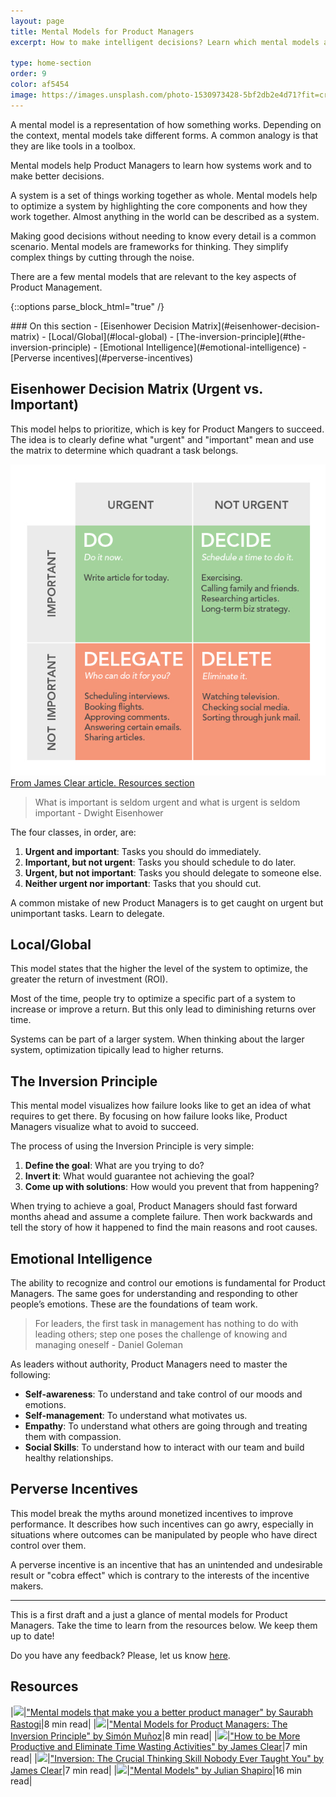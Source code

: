 ```yaml
---
layout: page
title: Mental Models for Product Managers
excerpt: How to make intelligent decisions? Learn which mental models are most helpful for product managers.

type: home-section
order: 9
color: af5454
image: https://images.unsplash.com/photo-1530973428-5bf2db2e4d71?fit=crop&w=300&q=80
---
```


A mental model is a representation of how something works. Depending on the context, mental models take different forms. A common analogy is that they are like tools in a toolbox.

Mental models help Product Managers to learn how systems work and to make better decisions.

A system is a set of things working together as whole. Mental models help to optimize a system by highlighting the core components and how they work together. Almost anything in the world can be described as a system.

Making good decisions without needing to know every detail is a common scenario. Mental models are frameworks for thinking. They simplify complex things by cutting through the noise.

There are a few mental models that are relevant to the key aspects of Product Management.

{::options parse_block_html="true" /}
<div class="table-of-content">
### On this section
- [Eisenhower Decision Matrix](#eisenhower-decision-matrix)
- [Local/Global](#local-global)
- [The-inversion-principle](#the-inversion-principle)
- [Emotional Intelligence](#emotional-intelligence)
- [Perverse incentives](#perverse-incentives)
</div>

## Eisenhower Decision Matrix (Urgent vs. Important)

This model helps to prioritize, which is key for Product Mangers to succeed. The idea is to clearly define what "urgent" and "important" mean and use the matrix to determine which quadrant a task belongs.

![](images/eisenhower-box.png "Eisenhower Box")
<span>[From James Clear article. Resources section](#resources)</span>

> What is important is seldom urgent and what is urgent is seldom important - Dwight Eisenhower

The four classes, in order, are:

1. **Urgent and important**: Tasks you should do immediately.
2. **Important, but not urgent**: Tasks you should schedule to do later.
3. **Urgent, but not important**: Tasks you should delegate to someone else.
4. **Neither urgent nor important**: Tasks that you should cut.

A common mistake of new Product Managers is to get caught on urgent but unimportant tasks. Learn to delegate.

## Local/Global

This model states that the higher the level of the system to optimize, the greater the return of investment (ROI).

Most of the time, people try to optimize a specific part of a system to increase or improve a return. But this only lead to diminishing returns over time.

Systems can be part of a larger system. When thinking about the larger system, optimization tipically lead to higher returns.

## The Inversion Principle
This mental model visualizes how failure looks like to get an idea of what requires to get there. By focusing on how failure looks like, Product Managers visualize what to avoid to succeed.

The process of using the Inversion Principle is very simple:

1. **Define the goal**: What are you trying to do?
2. **Invert it**: What would guarantee not achieving the goal?
3. **Come up with solutions**: How would you prevent that from happening?

When trying to achieve a goal, Product Managers should fast forward months ahead and assume a complete failure. Then work backwards and tell the story of how it happened to find the main reasons and root causes.

## Emotional Intelligence

The ability to recognize and control our emotions is fundamental for Product Managers. The same goes for understanding and responding to other people’s emotions. These are the foundations of team work.

> For leaders, the first task in management has nothing to do with leading others; step one poses the challenge of knowing and managing oneself - Daniel Goleman

As leaders without authority, Product Managers need to master the following:

* **Self-awareness**: To understand and take control of our moods and emotions.
* **Self-management**: To understand what motivates us.
* **Empathy**: To understand what others are going through and treating them with compassion.
* **Social Skills**: To understand how to interact with our team and build healthy relationships.

## Perverse Incentives

This model break the myths around monetized incentives to improve performance. It describes how such incentives can go awry, especially in situations where outcomes can be manipulated by people who have direct control over them.

A perverse incentive is an incentive that has an unintended and undesirable result or "cobra effect" which is contrary to the interests of the incentive makers.

---

This is a first draft and a just a glance of mental models for Product Managers. Take the time to learn from the resources below. We keep them up to date!

Do you have any feedback? Please, let us know [here]().

## Resources

|![](https://img.icons8.com/ios/50/000000/notepad.png)|["Mental models that make you a better product manager" by Saurabh Rastogi](https://medium.com/unboxing-product-management/mental-models-that-make-you-a-better-product-manager-bceb8897540a)|8 min read|
|![](https://img.icons8.com/ios/50/000000/notepad.png)|["Mental Models for Product Managers: The Inversion Principle" by Simón Muñoz](https://medium.com/@simonmunoz/mental-models-for-product-managers-the-inversion-principle-4f7692bddc2)|8 min read|
|![](https://img.icons8.com/ios/50/000000/notepad.png)|["How to be More Productive and Eliminate Time Wasting Activities" by James Clear](https://jamesclear.com/eisenhower-box)|7 min read|
|![](https://img.icons8.com/ios/50/000000/notepad.png)|["Inversion: The Crucial Thinking Skill Nobody Ever Taught You" by James Clear](https://jamesclear.com/inversion)|7 min read|
|![](https://img.icons8.com/ios/50/000000/notepad.png)|["Mental Models" by Julian Shapiro](https://www.julian.com/blog/mental-model-examples)|16 min read|